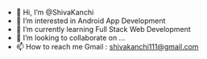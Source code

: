 - 👋 Hi, I’m @ShivaKanchi
- 👀 I’m interested in Android App Development
- 🌱 I’m currently learning Full Stack Web Development
- 💞️ I’m looking to collaborate on ...
- 📫 How to reach me Gmail : shivakanchi111@gmail.com

<!---
ShivaKanchi/ShivaKanchi is a ✨ special ✨ repository because its `README.md` (this file) appears on your GitHub profile.
You can click the Preview link to take a look at your changes.
--->
